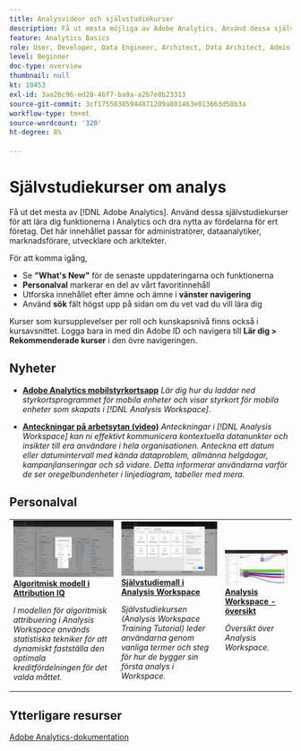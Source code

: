 ```yaml
---
title: Analysvideor och självstudiekurser
description: Få ut mesta möjliga av Adobe Analytics. Använd dessa självstudiekurser för att lära dig funktionerna i Analytics och dra nytta av fördelarna för ert företag. Det här innehållet passar för administratörer, dataanalytiker, marknadsförare, utvecklare och arkitekter.
feature: Analytics Basics
role: User, Developer, Data Engineer, Architect, Data Architect, Admin, Leader
level: Beginner
doc-type: overview
thumbnail: null
kt: 10453
exl-id: 3aa2bc96-ed20-46f7-ba9a-a2b7e8b23313
source-git-commit: 3cf17558385944871209a801463e013663d58b3a
workflow-type: tm+mt
source-wordcount: '320'
ht-degree: 8%

---
```




# Självstudiekurser om analys

Få ut det mesta av [!DNL Adobe Analytics]. Använd dessa självstudiekurser för att lära dig funktionerna i Analytics och dra nytta av fördelarna för ert företag. Det här innehållet passar för administratörer, dataanalytiker, marknadsförare, utvecklare och arkitekter.

För att komma igång,

* Se **&quot;What&#39;s New&quot;** för de senaste uppdateringarna och funktionerna
* **Personalval** markerar en del av vårt favoritinnehåll
* Utforska innehållet efter ämne och ämne i **vänster navigering**
* Använd **sök** fält högst upp på sidan om du vet vad du vill lära dig

Kurser som kursupplevelser per roll och kunskapsnivå finns också i kursavsnittet. Logga bara in med din Adobe ID och navigera till **Lär dig > Rekommenderade kurser** i den övre navigeringen.

<div id="whats-new-section">

## Nyheter

* **[Adobe Analytics mobilstyrkortsapp](additional-tools/analytics-dashboards/adobe-analytics-dashboards-in-app-experience.md)**
   *Lär dig hur du laddar ned styrkortsprogrammet för mobila enheter och visar styrkort för mobila enheter som skapats i [!DNL Analysis Workspace].*

* **[Anteckningar på arbetsytan (video)](analysis-workspace/navigating-workspace-projects/annotations-in-analysis-workspace.md)**
   *Anteckningar i [!DNL Analysis Workspace] kan ni effektivt kommunicera kontextuella datanunkter och insikter till era användare i hela organisationen. Anteckna ett datum eller datumintervall med kända dataproblem, allmänna helgdagar, kampanjlanseringar och så vidare. Detta informerar användarna varför de ser oregelbundenheter i linjediagram, tabeller med mera.*

</div>
<div id="recs-overview-body-1"></div>
<div id="recs-overview-body-2"></div>
<div id="recs-overview-body-3"></div>
<div id="recs-overview-body-4"></div>
<div id="recs-overview-body-5"></div>
<div id="recs-overview-body-6"></div>
<div id="staff-picks-section">

## Personalval

<table>
<tr>
  <td>
    <a href="analysis-workspace/attribution-iq/algorithmic-model-in-attribution-iq.md">
      <img alt="Algoritmisk modell i Attribution IQ" src="assets/36205.jpg" />
    </a>
    <div>
      <a href="analysis-workspace/attribution-iq/algorithmic-model-in-attribution-iq.md">
    <strong>Algoritmisk modell i Attribution IQ</strong>
    </a>
    </div>
    <p>
    <em>I modellen för algoritmisk attribuering i Analysis Workspace används statistiska tekniker för att dynamiskt fastställa den optimala kreditfördelningen för det valda måttet.</em>
    <p>
  </td>
   <td>
    <a href="analysis-workspace/navigating-workspace-projects/training-tutorial-template-in-analysis-workspace.md">
      <img alt="Självstudiemall i Analysis Workspace" src="assets/33773.jpg" />
    </a>
    <div>
      <a href="analysis-workspace/navigating-workspace-projects/training-tutorial-template-in-analysis-workspace.md">
    <strong>Självstudiemall i Analysis Workspace</strong>
    </a>
    </div>
    <p>
    <em>Självstudiekursen (Analysis Workspace Training Tutorial) leder användarna genom vanliga termer och steg för hur de bygger sin första analys i Workspace.</em>
    <p>
  </td>
  <td>
    <a href="analysis-workspace/analysis-workspace-basics/analysis-workspace-overview.md">
      <img alt="miniatyrbild för videon"Analysis Workspace Overview"" src="assets/thumb_analysis-workspace-overview.png" />
    </a>
    <div>
      <a href="analysis-workspace/analysis-workspace-basics/analysis-workspace-overview.md">
    <strong>Analysis Workspace - översikt</strong>
    </a>
    </div>
    <p>
    <em>Översikt över Analysis Workspace.</em>
    <p>
  </td>
</tr>
</table>

</div>

## Ytterligare resurser

[Adobe Analytics-dokumentation](https://experienceleague.adobe.com/docs/analytics.html)
